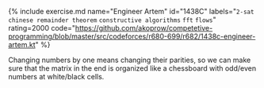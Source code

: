 {% include exercise.md name="Engineer Artem" id="1438C" labels="`2-sat` `chinese remainder theorem` `constructive algorithms` `fft` `flows`" rating=2000
   code="https://github.com/akoprow/competetive-programming/blob/master/src/codeforces/r680-699/r682/1438c-engineer-artem.kt"
%}

Changing numbers by one means changing their parities, so we can make sure that the matrix in the end is organized like a chessboard with odd/even numbers at white/black cells.
